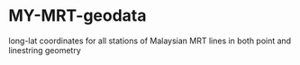 # MY-MRT-geodata
long-lat coordinates for all stations of Malaysian MRT lines in both point and linestring geometry
